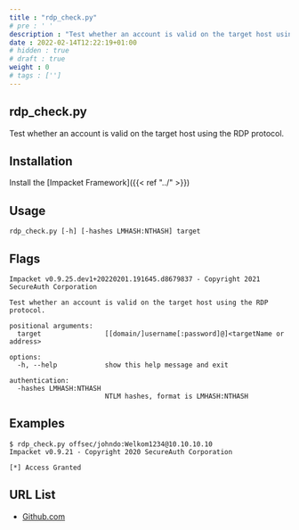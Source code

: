 ```yaml
---
title : "rdp_check.py"
# pre : ' '
description : "Test whether an account is valid on the target host using the RDP protocol."
date : 2022-02-14T12:22:19+01:00
# hidden : true
# draft : true
weight : 0
# tags : ['']
---
```


## rdp_check.py

Test whether an account is valid on the target host using the RDP protocol.

## Installation

Install the [Impacket Framework]({{< ref "../" >}})

## Usage

```plain
rdp_check.py [-h] [-hashes LMHASH:NTHASH] target
```

## Flags

```plain
Impacket v0.9.25.dev1+20220201.191645.d8679837 - Copyright 2021 SecureAuth Corporation

Test whether an account is valid on the target host using the RDP protocol.

positional arguments:
  target                [[domain/]username[:password]@]<targetName or address>

options:
  -h, --help            show this help message and exit

authentication:
  -hashes LMHASH:NTHASH
                        NTLM hashes, format is LMHASH:NTHASH
```

## Examples

```plain
$ rdp_check.py offsec/johndo:Welkom1234@10.10.10.10
Impacket v0.9.21 - Copyright 2020 SecureAuth Corporation

[*] Access Granted
```

## URL List

* [Github.com](https://github.com/SecureAuthCorp/impacket)
